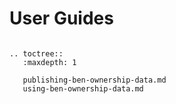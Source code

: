 # User Guides

```eval_rst

.. toctree::
   :maxdepth: 1

   publishing-ben-ownership-data.md
   using-ben-ownership-data.md

```
